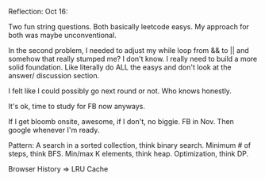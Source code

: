 


Reflection:
Oct 16:

Two fun string questions. Both basically leetcode easys. 
My approach for both was maybe unconventional. 

In the second problem, I needed to adjust my while loop from && to ||
and somehow that really stumped me? I don't know. I really need
to build a more solid foundation. Like literally do ALL the easys
and don't look at the answer/ discussion section. 

I felt like I could possibly go next round or not. Who knows honestly. 

It's ok, time to study for FB now anyways. 

If I get bloomb onsite, awesome, if I don't, no biggie. FB in Nov. Then google
whenever I'm ready. 


Pattern:
A search in a sorted collection, think binary search. Minimum # of steps, think BFS. Min/max K elements, think heap. Optimization, think DP. 


Browser History => LRU Cache